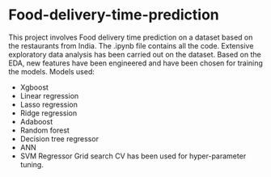 # Food-delivery-time-prediction

This project involves Food delivery time prediction on a dataset based on the restaurants from India. The .ipynb file contains all the code. Extensive exploratory data analysis has been carried out on the dataset. Based on the EDA, new features have been engineered and have been chosen for training the models.
Models used:
* Xgboost
* Linear regression
* Lasso regression
* Ridge regression
* Adaboost
* Random forest
* Decision tree regressor
* ANN
* SVM Regressor
Grid search CV has been used for hyper-parameter tuning.
